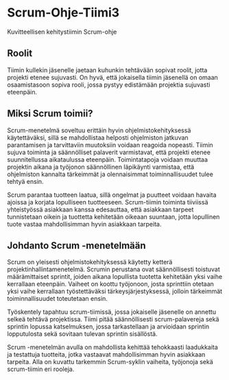 # Scrum-Ohje-Tiimi3
Kuvitteellisen kehitystiimin Scrum-ohje

## Roolit

Tiimin kullekin jäsenelle jaetaan kuhunkin tehtävään sopivat roolit, jotta projekti etenee sujuvasti. On hyvä, että jokaisella tiimin jäsenellä on omaan osaamistasoon sopiva rooli, jossa pystyy edistämään projektia sujuvasti eteenpäin.


## Miksi Scrum toimii?

Scrum-menetelmä soveltuu erittäin hyvin ohjelmistokehityksessä käytettäväksi, sillä se mahdollistaa helposti ohjelmiston jatkuvan parantamisen ja tarvittaviin muutoksiin voidaan reagoida nopeasti. Tiimin sujuva toiminta ja säännölliset palaverit varmistavat, että projekti etenee suunnitellussa aikataulussa eteenpäin. Toimintatapoja voidaan muuttaa projektin aikana ja työjonon säännöllinen läpikäynti varmistaa, että ohjelmiston kannalta tärkeimmät ja olennaisimmat toiminnallisuudet tulee tehtyä ensin.

Scrum parantaa tuotteen laatua, sillä ongelmat ja puutteet voidaan havaita ajoissa ja korjata lopulliseen tuotteeseen. Scrum-tiimin toiminta tiiviissä yhteistyössä asiakkaan kanssa edesauttaa, että asiakkaan tarpeet tunnistetaan oikein ja tuottetta kehitetään oikeaan suuntaan, jotta lopullinen tuote vastaa mahdollisimman hyvin asiakkaan tarpeita.



## Johdanto Scrum -menetelmään

Scrum on yleisesti ohjelmistokehityksessä käytetty ketterä projektinhallintamenetelmä. Scrumin perustana ovat säännöllisesti toistuvat määrämittaiset sprintit, joiden aikana lopullista tuotetta kehitetään yksi vaihe kerrallaan eteenpäin. Vaiheet on koottu työjonoon, josta sprinttiin otetaan yksi vaihe kerrallaan työstettäväksi tärkeysjärjestyksessä, jolloin tärkeimmät toiminnallisuudet toteutetaan ensin.

Työskentely tapahtuu scrum-tiimissä, jossa jokaiselle jäsenelle on annettu selkeä tehtävä projektissa. Tiimi pitää säännöllisesti scrum-palavereja sekä sprintin lopussa katselmuksen, jossa tarkastellaan ja arvioidaan sprintin lopputulosta sekä sovitaan tulevan sprintin sisällöstä.

Scrum -menetelmän avulla on mahdollista kehittää tehokkaasti laadukkaita ja testattuja tuotteita, jotka vastaavat mahdollisimman hyvin asiakkaan tarpeita. Alla on kuvattu tarkemmin Scrum-syklin vaiheita, työjonoja sekä scrum-tiimin eri rooleja.
